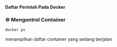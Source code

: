 **Daftar Perintah Pada Docker**

### ⚙️ **Mengontrol Container**

```bash
docker ps
```
menampilkan daftar container yang sedang berjalan
